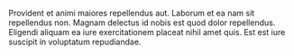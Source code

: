 Provident et animi maiores repellendus aut. Laborum et ea nam sit repellendus non. Magnam delectus id nobis est quod dolor repellendus. Eligendi aliquam ea iure exercitationem placeat nihil amet quis. Est est iure suscipit in voluptatum repudiandae.